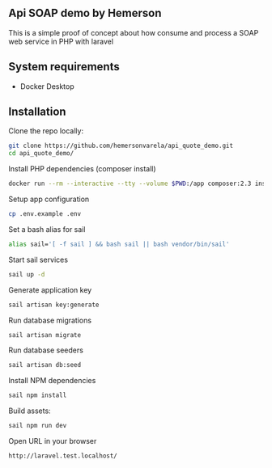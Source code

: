 ## Api SOAP demo by Hemerson
This is a simple proof of concept about how consume and process a SOAP web service in PHP with laravel

## System requirements
- Docker Desktop

## Installation

Clone the repo locally:

```sh
git clone https://github.com/hemersonvarela/api_quote_demo.git
cd api_quote_demo/
```

Install PHP dependencies (composer install)
```sh
docker run --rm --interactive --tty --volume $PWD:/app composer:2.3 install
```

Setup app configuration
```sh
cp .env.example .env
```

Set a bash alias for sail
```sh
alias sail='[ -f sail ] && bash sail || bash vendor/bin/sail'
```

Start sail services
```sh
sail up -d
```

Generate application key
```sh
sail artisan key:generate
```

Run database migrations
```sh
sail artisan migrate
```

Run database seeders
```sh
sail artisan db:seed
```

Install NPM dependencies
```sh
sail npm install
```

Build assets:

```sh
sail npm run dev
```

Open URL in your browser
```sh
http://laravel.test.localhost/
```
